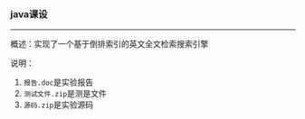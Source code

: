### java课设

---

概述：实现了一个基于倒排索引的英文全文检索搜索引擎

说明：

1. `报告.doc`是实验报告
2. `测试文件.zip`是测是文件
3. `源码.zip`是实验源码